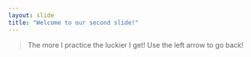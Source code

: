 ```yaml
---
layout: slide
title: "Welcome to our second slide!"
---
```

> The more I practice the luckier I get!
Use the left arrow to go back!

